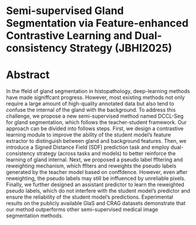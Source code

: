 # Semi-supervised Gland Segmentation via Feature-enhanced Contrastive Learning and Dual-consistency Strategy (JBHI2025)

# Abstract
In the ffeld of gland segmentation in histopathology, deep-learning methods have made signiffcant progress. However, most existing methods not only require a large amount of high-quality annotated data but also tend to confuse the internal of the gland with the background. To address this challenge, we propose a new semi-supervised method named DCCL-Seg for gland segmentation, which follows the teacher-student framework. Our approach can be divided into follows steps. First, we design a contrastive learning module to improve the ability of the student model’s feature extractor to distinguish between gland and background features. Then, we introduce a Signed Distance Field (SDF) prediction task and employ dual-consistency strategy (across tasks and models) to better reinforce the learning of gland internal.
Next, we proposed a pseudo label ffltering and reweighting mechanism, which fflters and reweights the pseudo labels generated by the teacher model based on conffdence. However, even after reweighting, the pseudo labels may still be inffuenced by unreliable pixels. Finally, we further designed an assistant predictor to learn the reweighted pseudo labels, which do not interfere with the student model’s predictor and ensure the reliability of the student model’s predictions. Experimental results on the publicly available GlaS and CRAG datasets demonstrate that our method outperforms other semi-supervised medical image segmentation methods.
